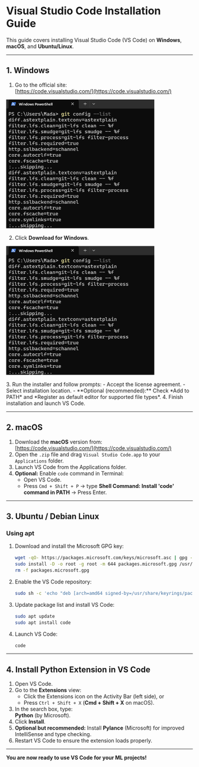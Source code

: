 # Visual Studio Code Installation Guide

This guide covers installing Visual Studio Code (VS Code) on **Windows**, **macOS**, and **Ubuntu/Linux**.

---

## 1. Windows

1. Go to the official site:  
   [https://code.visualstudio.com/](https://code.visualstudio.com/)

<p align="left">
        <img src="images/2_Git_Install/16.png" alt="Sign Up" width="400">
      </p>

2. Click **Download for Windows**.

<p align="left">
        <img src="images/2_Git_Install/16.png" alt="Sign Up" width="400">
      </p>
3. Run the installer and follow prompts:
   - Accept the license agreement.
   - Select installation location.
   - **Optional (recommended):** Check *Add to PATH* and *Register as default editor for supported file types*.
4. Finish installation and launch VS Code.

---

## 2. macOS

1. Download the **macOS** version from:  
   [https://code.visualstudio.com/](https://code.visualstudio.com/)
2. Open the `.zip` file and drag `Visual Studio Code.app` to your `Applications` folder.
3. Launch VS Code from the Applications folder.
4. **Optional:** Enable `code` command in Terminal:
   - Open VS Code.
   - Press `Cmd + Shift + P` → type **Shell Command: Install 'code' command in PATH** → Press Enter.

---

## 3. Ubuntu / Debian Linux

### Using apt

1. Download and install the Microsoft GPG key:
   ```bash
   wget -qO- https://packages.microsoft.com/keys/microsoft.asc | gpg --dearmor > packages.microsoft.gpg
   sudo install -D -o root -g root -m 644 packages.microsoft.gpg /usr/share/keyrings/packages.microsoft.gpg
   rm -f packages.microsoft.gpg
   ```
2. Enable the VS Code repository:
   ```bash
   sudo sh -c 'echo "deb [arch=amd64 signed-by=/usr/share/keyrings/packages.microsoft.gpg] https://packages.microsoft.com/repos/code stable main" > /etc/apt/sources.list.d/vscode.list'
   ```
3. Update package list and install VS Code:
   ```bash
   sudo apt update
   sudo apt install code
   ```
4. Launch VS Code:
   ```bash
   code
   ```

---

## 4. Install Python Extension in VS Code

1. Open VS Code.
2. Go to the **Extensions** view:
   - Click the Extensions icon on the Activity Bar (left side), or
   - Press `Ctrl + Shift + X` (**Cmd + Shift + X** on macOS).
3. In the search box, type:  
   **Python** (by Microsoft).
4. Click **Install**.
5. **Optional but recommended:** Install **Pylance** (Microsoft) for improved IntelliSense and type checking.
6. Restart VS Code to ensure the extension loads properly.

---

**You are now ready to use VS Code for your ML projects!**
